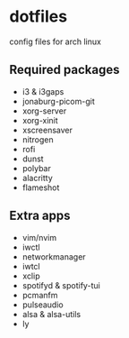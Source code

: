 # dotfiles
config files for arch linux

## Required packages
- i3 & i3gaps
- jonaburg-picom-git
- xorg-server
- xorg-xinit
- xscreensaver
- nitrogen
- rofi
- dunst
- polybar
- alacritty
- flameshot

## Extra apps
- vim/nvim
- iwctl
- networkmanager
- iwtcl
- xclip
- spotifyd & spotify-tui
- pcmanfm
- pulseaudio
- alsa & alsa-utils
- ly
